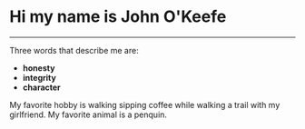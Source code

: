 # Hi my name is John O'Keefe

***

Three words that describe me are:
- **honesty**
- **integrity**
- **character**

My favorite hobby is walking sipping coffee while walking a trail with my girlfriend.
My favorite animal is a penquin.